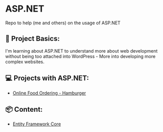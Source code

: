 # ASP.NET
Repo to help (me and others) on the usage of ASP.NET

## 📝 Project Basics:
I'm learning about ASP.NET to understand more about web development without being too attached into WordPress - More into developing more complex websites.

## 💻 Projects with ASP.NET:
- [Online Food Ordering - Hamburger](https://github.com/raphaelfrei/hamburger-website)

## 📦 Content:
- [Entity Framework Core](https://github.com/raphaelfrei/asp-net/blob/main/ef-code.md)
